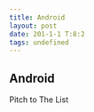 ```yaml
---
title: Android
layout: post
date: 201-1-1 T:8:2
tags: undefined
---
```

## Android

Pitch to The List

